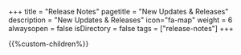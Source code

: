 +++
title = "Release Notes"
pagetitle = "New Updates & Releases"
description = "New Updates & Releases"
icon="fa-map"
weight = 6
alwaysopen = false
isDirectory = false
tags = ["release-notes"]
+++

{{%custom-children%}}

